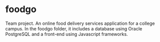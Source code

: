# foodgo
Team project. An online food delivery services application for a college campus. 
In the foodgo folder, it includes a database using Oracle PostgreSQL and a front-end using Javascript frameworks. 
